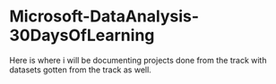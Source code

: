 # Microsoft-DataAnalysis-30DaysOfLearning
Here is where i will be documenting projects done from the track with datasets gotten from the track as well.
